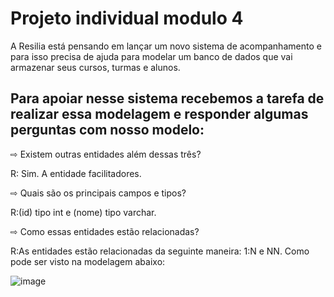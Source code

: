 # Projeto individual modulo 4
A Resilia está pensando em lançar um novo sistema de acompanhamento e para isso precisa de ajuda para modelar um banco de dados que vai armazenar seus cursos, turmas e alunos.

## Para apoiar nesse sistema recebemos a tarefa de realizar essa modelagem e responder algumas perguntas com nosso modelo:

⇨ Existem outras entidades além dessas três? 

R: Sim. A entidade facilitadores.

⇨ Quais são os principais campos e tipos? 

R:(id) tipo int e (nome) tipo varchar.

⇨ Como essas entidades estão relacionadas? 

R:As entidades estão relacionadas da seguinte maneira: 1:N e NN. Como pode ser visto na modelagem abaixo:

![image](https://user-images.githubusercontent.com/116724832/222930134-c8e2a5b8-8713-405c-bb97-c37e1e1a89c0.png)
